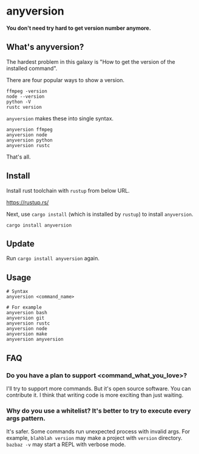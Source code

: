 # anyversion

**You don't need try hard to get version number anymore.**

## What's anyversion?

The hardest problem in this galaxy is "How to get the version of the installed command".

There are four popular ways to show a version.

```
ffmpeg -version
node --version
python -V
rustc version
```

`anyversion` makes these into single syntax.

```
anyversion ffmpeg
anyversion node
anyversion python
anyversion rustc
```

That's all.

## Install

Install rust toolchain with `rustup` from below URL.

https://rustup.rs/

Next, use `cargo install` (which is installed by `rustup`) to install `anyversion`.

```
cargo install anyversion
```

## Update

Run `cargo install anyversion` again.

## Usage

```
# Syntax
anyversion <command_name>

# For example
anyversion bash
anyversion git
anyversion rustc
anyversion node
anyversion make
anyversion anyversion
```

## FAQ

### Do you have a plan to support <command_what_you_love>?

I'll try to support more commands. But it's open source software. You can contribute it. I think that writing code is more exciting than just waiting.

### Why do you use a whitelist? It's better to try to execute every args pattern.

It's safer. Some commands run unexpected process with invalid args. For example, `blahblah version` may make a project with `version` directory. `bazbaz -v` may start a REPL with verbose mode.